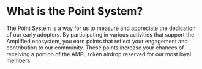 # What is the Point System?

The Point System is a way for us to measure and appreciate the dedication of our early adopters. By participating in various activities that support the Amplified ecosystem, you earn points that reflect your engagement and contribution to our community. These points increase your chances of receiving a portion of the AMPL token airdrop reserved for our most loyal members.
